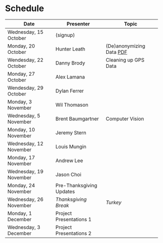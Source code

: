 Schedule
========

| Date | Presenter | Topic |
| ------------- | ------------- | ------------- |
| Wednesday, 15 October | (signup) | |
| Monday, 20 October | Hunter Leath  | (De)anonymizing Data [PDF](http://www.cs.utexas.edu/~shmat/shmat_oak09.pdf)|
| Wendesday, 22 October | Danny Brody | Cleaning up GPS Data |
| Monday, 27 October | Alex Lamana | |
| Wendesday, 29 October | Dylan Ferrer | |
| Monday, 3 November | Wil Thomason | |
| Wednesday, 5 November | Brent Baumgartner | Computer Vision|
| Monday, 10 November | Jeremy Stern | |
| Wednesday, 12 November | Louis Mungin | |
| Monday, 17 November | Andrew Lee | |
| Wednesday, 19 November | Jason Choi | |
| Monday, 24 November | Pre-Thanksgiving Updates | |
| Wednesday, 26 November | _Thanksgiving Break_ | _Turkey_ |
| Monday, 1 December | Project Presentations 1 | |
| Wednesday, 3 December | Project Presentations 2 | |
